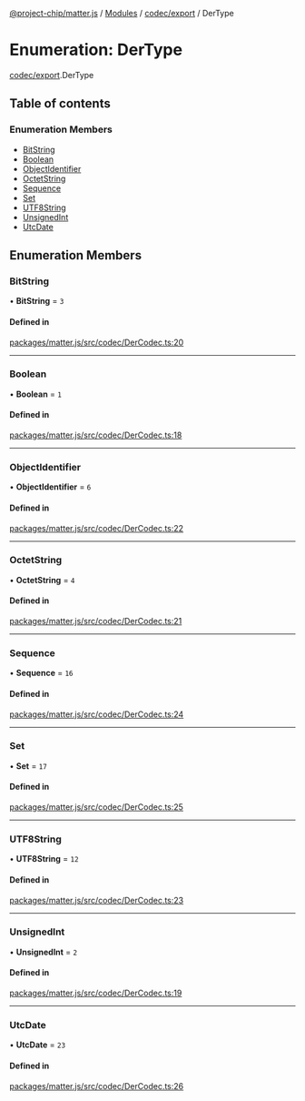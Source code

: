[@project-chip/matter.js](../README.md) / [Modules](../modules.md) / [codec/export](../modules/codec_export.md) / DerType

# Enumeration: DerType

[codec/export](../modules/codec_export.md).DerType

## Table of contents

### Enumeration Members

- [BitString](codec_export.DerType.md#bitstring)
- [Boolean](codec_export.DerType.md#boolean)
- [ObjectIdentifier](codec_export.DerType.md#objectidentifier)
- [OctetString](codec_export.DerType.md#octetstring)
- [Sequence](codec_export.DerType.md#sequence)
- [Set](codec_export.DerType.md#set)
- [UTF8String](codec_export.DerType.md#utf8string)
- [UnsignedInt](codec_export.DerType.md#unsignedint)
- [UtcDate](codec_export.DerType.md#utcdate)

## Enumeration Members

### BitString

• **BitString** = ``3``

#### Defined in

[packages/matter.js/src/codec/DerCodec.ts:20](https://github.com/project-chip/matter.js/blob/3adaded6/packages/matter.js/src/codec/DerCodec.ts#L20)

___

### Boolean

• **Boolean** = ``1``

#### Defined in

[packages/matter.js/src/codec/DerCodec.ts:18](https://github.com/project-chip/matter.js/blob/3adaded6/packages/matter.js/src/codec/DerCodec.ts#L18)

___

### ObjectIdentifier

• **ObjectIdentifier** = ``6``

#### Defined in

[packages/matter.js/src/codec/DerCodec.ts:22](https://github.com/project-chip/matter.js/blob/3adaded6/packages/matter.js/src/codec/DerCodec.ts#L22)

___

### OctetString

• **OctetString** = ``4``

#### Defined in

[packages/matter.js/src/codec/DerCodec.ts:21](https://github.com/project-chip/matter.js/blob/3adaded6/packages/matter.js/src/codec/DerCodec.ts#L21)

___

### Sequence

• **Sequence** = ``16``

#### Defined in

[packages/matter.js/src/codec/DerCodec.ts:24](https://github.com/project-chip/matter.js/blob/3adaded6/packages/matter.js/src/codec/DerCodec.ts#L24)

___

### Set

• **Set** = ``17``

#### Defined in

[packages/matter.js/src/codec/DerCodec.ts:25](https://github.com/project-chip/matter.js/blob/3adaded6/packages/matter.js/src/codec/DerCodec.ts#L25)

___

### UTF8String

• **UTF8String** = ``12``

#### Defined in

[packages/matter.js/src/codec/DerCodec.ts:23](https://github.com/project-chip/matter.js/blob/3adaded6/packages/matter.js/src/codec/DerCodec.ts#L23)

___

### UnsignedInt

• **UnsignedInt** = ``2``

#### Defined in

[packages/matter.js/src/codec/DerCodec.ts:19](https://github.com/project-chip/matter.js/blob/3adaded6/packages/matter.js/src/codec/DerCodec.ts#L19)

___

### UtcDate

• **UtcDate** = ``23``

#### Defined in

[packages/matter.js/src/codec/DerCodec.ts:26](https://github.com/project-chip/matter.js/blob/3adaded6/packages/matter.js/src/codec/DerCodec.ts#L26)
